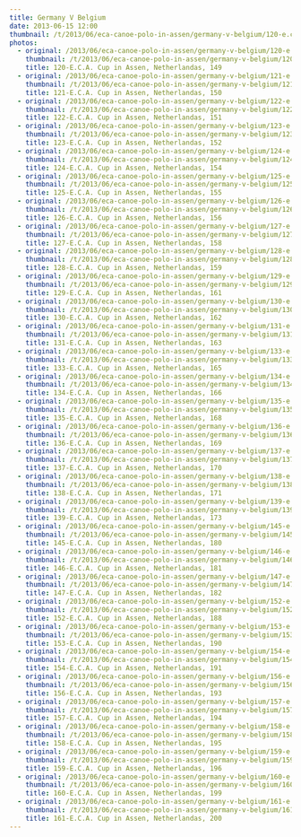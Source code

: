```yaml
---
title: Germany V Belgium
date: 2013-06-15 12:00
thumbnail: /t/2013/06/eca-canoe-polo-in-assen/germany-v-belgium/120-e.c.a.-cup-in-assen-netherlandas-149.jpg
photos:
  - original: /2013/06/eca-canoe-polo-in-assen/germany-v-belgium/120-e.c.a.-cup-in-assen-netherlandas-149.jpg
    thumbnail: /t/2013/06/eca-canoe-polo-in-assen/germany-v-belgium/120-e.c.a.-cup-in-assen-netherlandas-149.jpg
    title: 120-E.C.A. Cup in Assen, Netherlandas, 149
  - original: /2013/06/eca-canoe-polo-in-assen/germany-v-belgium/121-e.c.a.-cup-in-assen-netherlandas-150.jpg
    thumbnail: /t/2013/06/eca-canoe-polo-in-assen/germany-v-belgium/121-e.c.a.-cup-in-assen-netherlandas-150.jpg
    title: 121-E.C.A. Cup in Assen, Netherlandas, 150
  - original: /2013/06/eca-canoe-polo-in-assen/germany-v-belgium/122-e.c.a.-cup-in-assen-netherlandas-151.jpg
    thumbnail: /t/2013/06/eca-canoe-polo-in-assen/germany-v-belgium/122-e.c.a.-cup-in-assen-netherlandas-151.jpg
    title: 122-E.C.A. Cup in Assen, Netherlandas, 151
  - original: /2013/06/eca-canoe-polo-in-assen/germany-v-belgium/123-e.c.a.-cup-in-assen-netherlandas-152.jpg
    thumbnail: /t/2013/06/eca-canoe-polo-in-assen/germany-v-belgium/123-e.c.a.-cup-in-assen-netherlandas-152.jpg
    title: 123-E.C.A. Cup in Assen, Netherlandas, 152
  - original: /2013/06/eca-canoe-polo-in-assen/germany-v-belgium/124-e.c.a.-cup-in-assen-netherlandas-154.jpg
    thumbnail: /t/2013/06/eca-canoe-polo-in-assen/germany-v-belgium/124-e.c.a.-cup-in-assen-netherlandas-154.jpg
    title: 124-E.C.A. Cup in Assen, Netherlandas, 154
  - original: /2013/06/eca-canoe-polo-in-assen/germany-v-belgium/125-e.c.a.-cup-in-assen-netherlandas-155.jpg
    thumbnail: /t/2013/06/eca-canoe-polo-in-assen/germany-v-belgium/125-e.c.a.-cup-in-assen-netherlandas-155.jpg
    title: 125-E.C.A. Cup in Assen, Netherlandas, 155
  - original: /2013/06/eca-canoe-polo-in-assen/germany-v-belgium/126-e.c.a.-cup-in-assen-netherlandas-156.jpg
    thumbnail: /t/2013/06/eca-canoe-polo-in-assen/germany-v-belgium/126-e.c.a.-cup-in-assen-netherlandas-156.jpg
    title: 126-E.C.A. Cup in Assen, Netherlandas, 156
  - original: /2013/06/eca-canoe-polo-in-assen/germany-v-belgium/127-e.c.a.-cup-in-assen-netherlandas-158.jpg
    thumbnail: /t/2013/06/eca-canoe-polo-in-assen/germany-v-belgium/127-e.c.a.-cup-in-assen-netherlandas-158.jpg
    title: 127-E.C.A. Cup in Assen, Netherlandas, 158
  - original: /2013/06/eca-canoe-polo-in-assen/germany-v-belgium/128-e.c.a.-cup-in-assen-netherlandas-159.jpg
    thumbnail: /t/2013/06/eca-canoe-polo-in-assen/germany-v-belgium/128-e.c.a.-cup-in-assen-netherlandas-159.jpg
    title: 128-E.C.A. Cup in Assen, Netherlandas, 159
  - original: /2013/06/eca-canoe-polo-in-assen/germany-v-belgium/129-e.c.a.-cup-in-assen-netherlandas-161.jpg
    thumbnail: /t/2013/06/eca-canoe-polo-in-assen/germany-v-belgium/129-e.c.a.-cup-in-assen-netherlandas-161.jpg
    title: 129-E.C.A. Cup in Assen, Netherlandas, 161
  - original: /2013/06/eca-canoe-polo-in-assen/germany-v-belgium/130-e.c.a.-cup-in-assen-netherlandas-162.jpg
    thumbnail: /t/2013/06/eca-canoe-polo-in-assen/germany-v-belgium/130-e.c.a.-cup-in-assen-netherlandas-162.jpg
    title: 130-E.C.A. Cup in Assen, Netherlandas, 162
  - original: /2013/06/eca-canoe-polo-in-assen/germany-v-belgium/131-e.c.a.-cup-in-assen-netherlandas-163.jpg
    thumbnail: /t/2013/06/eca-canoe-polo-in-assen/germany-v-belgium/131-e.c.a.-cup-in-assen-netherlandas-163.jpg
    title: 131-E.C.A. Cup in Assen, Netherlandas, 163
  - original: /2013/06/eca-canoe-polo-in-assen/germany-v-belgium/133-e.c.a.-cup-in-assen-netherlandas-165.jpg
    thumbnail: /t/2013/06/eca-canoe-polo-in-assen/germany-v-belgium/133-e.c.a.-cup-in-assen-netherlandas-165.jpg
    title: 133-E.C.A. Cup in Assen, Netherlandas, 165
  - original: /2013/06/eca-canoe-polo-in-assen/germany-v-belgium/134-e.c.a.-cup-in-assen-netherlandas-166.jpg
    thumbnail: /t/2013/06/eca-canoe-polo-in-assen/germany-v-belgium/134-e.c.a.-cup-in-assen-netherlandas-166.jpg
    title: 134-E.C.A. Cup in Assen, Netherlandas, 166
  - original: /2013/06/eca-canoe-polo-in-assen/germany-v-belgium/135-e.c.a.-cup-in-assen-netherlandas-168.jpg
    thumbnail: /t/2013/06/eca-canoe-polo-in-assen/germany-v-belgium/135-e.c.a.-cup-in-assen-netherlandas-168.jpg
    title: 135-E.C.A. Cup in Assen, Netherlandas, 168
  - original: /2013/06/eca-canoe-polo-in-assen/germany-v-belgium/136-e.c.a.-cup-in-assen-netherlandas-169.jpg
    thumbnail: /t/2013/06/eca-canoe-polo-in-assen/germany-v-belgium/136-e.c.a.-cup-in-assen-netherlandas-169.jpg
    title: 136-E.C.A. Cup in Assen, Netherlandas, 169
  - original: /2013/06/eca-canoe-polo-in-assen/germany-v-belgium/137-e.c.a.-cup-in-assen-netherlandas-170.jpg
    thumbnail: /t/2013/06/eca-canoe-polo-in-assen/germany-v-belgium/137-e.c.a.-cup-in-assen-netherlandas-170.jpg
    title: 137-E.C.A. Cup in Assen, Netherlandas, 170
  - original: /2013/06/eca-canoe-polo-in-assen/germany-v-belgium/138-e.c.a.-cup-in-assen-netherlandas-171.jpg
    thumbnail: /t/2013/06/eca-canoe-polo-in-assen/germany-v-belgium/138-e.c.a.-cup-in-assen-netherlandas-171.jpg
    title: 138-E.C.A. Cup in Assen, Netherlandas, 171
  - original: /2013/06/eca-canoe-polo-in-assen/germany-v-belgium/139-e.c.a.-cup-in-assen-netherlandas-173.jpg
    thumbnail: /t/2013/06/eca-canoe-polo-in-assen/germany-v-belgium/139-e.c.a.-cup-in-assen-netherlandas-173.jpg
    title: 139-E.C.A. Cup in Assen, Netherlandas, 173
  - original: /2013/06/eca-canoe-polo-in-assen/germany-v-belgium/145-e.c.a.-cup-in-assen-netherlandas-180.jpg
    thumbnail: /t/2013/06/eca-canoe-polo-in-assen/germany-v-belgium/145-e.c.a.-cup-in-assen-netherlandas-180.jpg
    title: 145-E.C.A. Cup in Assen, Netherlandas, 180
  - original: /2013/06/eca-canoe-polo-in-assen/germany-v-belgium/146-e.c.a.-cup-in-assen-netherlandas-181.jpg
    thumbnail: /t/2013/06/eca-canoe-polo-in-assen/germany-v-belgium/146-e.c.a.-cup-in-assen-netherlandas-181.jpg
    title: 146-E.C.A. Cup in Assen, Netherlandas, 181
  - original: /2013/06/eca-canoe-polo-in-assen/germany-v-belgium/147-e.c.a.-cup-in-assen-netherlandas-182.jpg
    thumbnail: /t/2013/06/eca-canoe-polo-in-assen/germany-v-belgium/147-e.c.a.-cup-in-assen-netherlandas-182.jpg
    title: 147-E.C.A. Cup in Assen, Netherlandas, 182
  - original: /2013/06/eca-canoe-polo-in-assen/germany-v-belgium/152-e.c.a.-cup-in-assen-netherlandas-188.jpg
    thumbnail: /t/2013/06/eca-canoe-polo-in-assen/germany-v-belgium/152-e.c.a.-cup-in-assen-netherlandas-188.jpg
    title: 152-E.C.A. Cup in Assen, Netherlandas, 188
  - original: /2013/06/eca-canoe-polo-in-assen/germany-v-belgium/153-e.c.a.-cup-in-assen-netherlandas-190.jpg
    thumbnail: /t/2013/06/eca-canoe-polo-in-assen/germany-v-belgium/153-e.c.a.-cup-in-assen-netherlandas-190.jpg
    title: 153-E.C.A. Cup in Assen, Netherlandas, 190
  - original: /2013/06/eca-canoe-polo-in-assen/germany-v-belgium/154-e.c.a.-cup-in-assen-netherlandas-191.jpg
    thumbnail: /t/2013/06/eca-canoe-polo-in-assen/germany-v-belgium/154-e.c.a.-cup-in-assen-netherlandas-191.jpg
    title: 154-E.C.A. Cup in Assen, Netherlandas, 191
  - original: /2013/06/eca-canoe-polo-in-assen/germany-v-belgium/156-e.c.a.-cup-in-assen-netherlandas-193.jpg
    thumbnail: /t/2013/06/eca-canoe-polo-in-assen/germany-v-belgium/156-e.c.a.-cup-in-assen-netherlandas-193.jpg
    title: 156-E.C.A. Cup in Assen, Netherlandas, 193
  - original: /2013/06/eca-canoe-polo-in-assen/germany-v-belgium/157-e.c.a.-cup-in-assen-netherlandas-194.jpg
    thumbnail: /t/2013/06/eca-canoe-polo-in-assen/germany-v-belgium/157-e.c.a.-cup-in-assen-netherlandas-194.jpg
    title: 157-E.C.A. Cup in Assen, Netherlandas, 194
  - original: /2013/06/eca-canoe-polo-in-assen/germany-v-belgium/158-e.c.a.-cup-in-assen-netherlandas-195.jpg
    thumbnail: /t/2013/06/eca-canoe-polo-in-assen/germany-v-belgium/158-e.c.a.-cup-in-assen-netherlandas-195.jpg
    title: 158-E.C.A. Cup in Assen, Netherlandas, 195
  - original: /2013/06/eca-canoe-polo-in-assen/germany-v-belgium/159-e.c.a.-cup-in-assen-netherlandas-196.jpg
    thumbnail: /t/2013/06/eca-canoe-polo-in-assen/germany-v-belgium/159-e.c.a.-cup-in-assen-netherlandas-196.jpg
    title: 159-E.C.A. Cup in Assen, Netherlandas, 196
  - original: /2013/06/eca-canoe-polo-in-assen/germany-v-belgium/160-e.c.a.-cup-in-assen-netherlandas-199.jpg
    thumbnail: /t/2013/06/eca-canoe-polo-in-assen/germany-v-belgium/160-e.c.a.-cup-in-assen-netherlandas-199.jpg
    title: 160-E.C.A. Cup in Assen, Netherlandas, 199
  - original: /2013/06/eca-canoe-polo-in-assen/germany-v-belgium/161-e.c.a.-cup-in-assen-netherlandas-200.jpg
    thumbnail: /t/2013/06/eca-canoe-polo-in-assen/germany-v-belgium/161-e.c.a.-cup-in-assen-netherlandas-200.jpg
    title: 161-E.C.A. Cup in Assen, Netherlandas, 200
---
```

